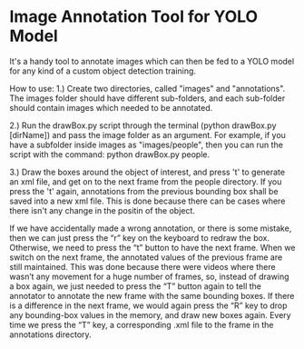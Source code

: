 # Image Annotation Tool for YOLO Model
It's a handy tool to annotate images which can then be fed to a YOLO model for any kind of a custom object detection training.

How to use:
1.) Create two directories, called "images" and "annotations". The images folder should have different sub-folders, and each sub-folder should contain images which needed to be annotated.

2.) Run the drawBox.py script through the terminal (python drawBox.py [dirName]) and pass the image folder as an argument.
For example, if you have a subfolder inside images as "images/people", then you can run the script with the command: python drawBox.py people.

3.) Draw the boxes around the object of interest, and press 't' to generate an xml file, and get on to the next frame from the people directory. If you press the 't' again, annotations from the previous bounding box shall be saved into a new xml file. This is done because there can be cases where there isn't any change in the positin of the object.

If we have accidentally made a wrong annotation, or there is some mistake, then we can just press the “r” key on the keyboard to redraw the box. Otherwise, we need to press the “t” button to have the next frame. When we switch on the next frame, the annotated values of the previous frame are still maintained. This was done because there were videos where there wasn’t any movement for a huge number of frames, so, instead of drawing a box again, we just needed to press the “T” button again to tell the annotator to annotate the new frame with the same bounding boxes. If there is a difference in the next frame, we would again press the “R” key to drop any bounding-box values in the memory, and draw new boxes again. Every time we press the “T” key, a corresponding .xml file to the frame in the annotations directory.
